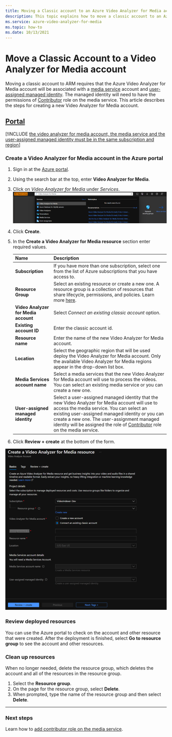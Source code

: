 ```yaml
---
title: Moving a Classic account to an Azure Video Analyzer for Media account 
description: This topic explains how to move a classic account to an Azure Video Analyzer for Media. 
ms.service: azure-video-analyzer-for-media
ms.topic: how-to
ms.date: 10/13/2021
---
```


# Move a Classic Account to a Video Analyzer for Media account

Moving a classic account to ARM requires that the Azure Video Analyzer for Media account will be associated with a [media service][docs-ms] account and [user-assigned managed identity][docs-uami]. The managed identity will need to have the permissions of [Contributor][docs-role-contributor] role on the media service. This article describes the steps for creating a new Video Analyzer for Media account.

## [Portal](#tab/portal/)

[!INCLUDE [the video analyzer for media account, the media service and the user-assigned managed identity must be in the same subscription and region](./includes/note-account-ms-uami-same-subscription-and-region.md)]

### Create a Video Analyzer for Media account in the Azure portal

1. Sign in at the [Azure portal](https://portal.azure.com/).
1. Using the search bar at the top, enter **Video Analyzer for Media**.
1. Click on *Video Analyzer for Media* under *Services*.
    ![Image of search bar](create-account-step-3.png)
3. Click **Create**.
4. In the **Create a Video Analyzer for Media resource** section enter required values.

    | Name | Description |
    | ---|---|
    |**Subscription**|If you have more than one subscription, select one from the list of Azure subscriptions that you have access to.|
    |**Resource Group**|Select an existing resource or create a new one. A resource group is a collection of resources that share lifecycle, permissions, and policies. Learn more [here](../../azure-resource-manager/management/overview.md#resource-groups).|
    |**Video Analyzer for Media account**|Select *Connect an existing classic account* option.|
    |**Existing account ID**|Enter the classic account id.|
    |**Resource name**|Enter the name of the new Video Analyzer for Media account.|
    |**Location**|Select the geographic region that will be used deploy the Video Analyzer for Media account. Only the available Video Analyzer for Media regions appear in the drop-down list box. |
    |**Media Services account name**|Select a media services  that the new Video Analyzer for Media account will use to process the videos. You can select an existing media service or you can create a new one. 
    |**User-assigned managed identity**|Select a user-assigned managed identity that the new Video Analyzer for Media account will use to access the media service. You can select an existing user-assigned managed identity or you can create a new one. The user-assignment managed identity will be assigned the role of [Contributor][docs-role-contributor] role on the media service.

1. Click **Review + create** at the bottom of the form.

 ![Image of move account](move-account.png)

### Review deployed resources

You can use the Azure portal to check on the account and other resource that were created. After the deployment is finished, select **Go to resource group** to see the account and other resources.

### Clean up resources

When no longer needed, delete the resource group, which deletes the account and all of the resources in the resource group.

1. Select the **Resource group**.
1. On the page for the resource group, select **Delete**.
1. When prompted, type the name of the resource group and then select **Delete**.

---

### Next steps

Learn how to [add contributor role on the media service][docs-contributor-on-ms].


<!-- links -->
[docs-uami]: ../../active-directory/managed-identities-azure-resources/overview.md
[docs-ms]: ../../media-services/latest/media-services-overview.md
[docs-role-contributor]: ../../role-based-access-control/built-in-roles.md#contibutor
[docs-contributor-on-ms]: ./add-contributor-role-on-the-media-service.md
